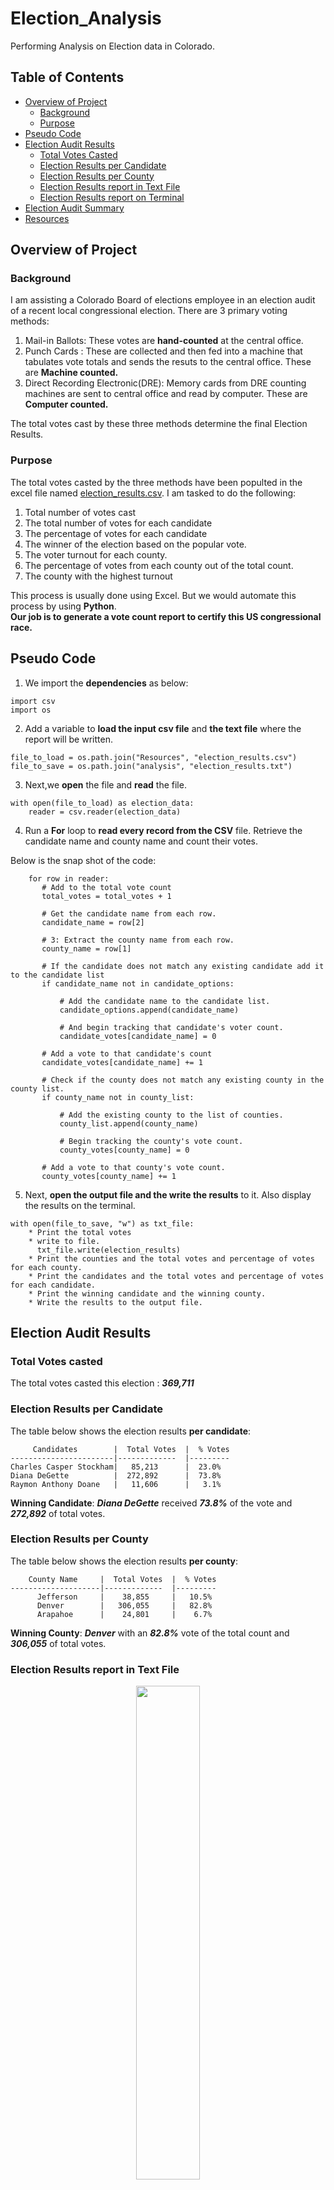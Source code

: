 # Election_Analysis
Performing Analysis on Election data in Colorado. 

## Table of Contents
- [Overview of Project](#OverviewProject)
  * [Background](#Background)
  * [Purpose](#purpose)
- [Pseudo Code](#Pseudocode)
- [Election Audit Results](#results)
    * [Total Votes Casted](#Totalvotes)
    * [Election Results per Candidate](#CandidateResults)
    * [Election Results per County](#CountyResults)
    * [Election Results report in Text File](#textResults)
    * [Election Results report on Terminal](#terminalResults)
- [Election Audit Summary](#Summary)
- [Resources](#resources)


## <a name="OverviewProject"></a>Overview of Project
### <a name="Background"></a>Background
I am assisting a Colorado Board of elections employee in an election audit of a recent local congressional election. There are 3 primary voting methods:
1. Mail-in Ballots: These votes are **hand-counted** at the central office.
2. Punch Cards : These are collected and then fed into a machine that tabulates vote totals and sends the resuts to the central office. These are **Machine counted.**
3. Direct Recording Electronic(DRE): Memory cards from DRE counting machines are sent to central office and read by computer. These are **Computer counted.**

The total votes cast by these three methods determine the final Election Results.


### <a name="Purpose"></a>Purpose

The total votes casted by the three methods have been populted in the excel file named [election_results.csv](election_results.csv).
I am tasked to do the following:
1. Total number of votes cast
2. The total number of votes for each candidate
3. The percentage of votes for each candidate
4. The winner of the election based on the popular vote.
5. The voter turnout for each county.
6. The percentage of votes from each county out of the total count.
7. The county with the highest turnout

 This process is usually done using Excel. But we would automate this process by using **Python**.<br> 
 **Our job is to generate a vote count report to certify this US congressional race.**

## <a name="Pseudocode"></a>Pseudo Code
1. We import the **dependencies** as below:
```
import csv
import os
```
2. Add a variable to **load the input csv file** and **the text file** where the report will be written.
```
file_to_load = os.path.join("Resources", "election_results.csv")
file_to_save = os.path.join("analysis", "election_results.txt")
```
3. Next,we **open** the file and **read** the file.
```
with open(file_to_load) as election_data:
    reader = csv.reader(election_data)
```
4. Run a **For** loop to **read every record from the CSV** file. Retrieve the candidate name and county name and count their votes.

 Below is the snap shot of the code:
 ```
     for row in reader:
        # Add to the total vote count
        total_votes = total_votes + 1

        # Get the candidate name from each row.
        candidate_name = row[2]

        # 3: Extract the county name from each row.
        county_name = row[1]

        # If the candidate does not match any existing candidate add it to the candidate list
        if candidate_name not in candidate_options:

            # Add the candidate name to the candidate list.
            candidate_options.append(candidate_name)

            # And begin tracking that candidate's voter count.
            candidate_votes[candidate_name] = 0

        # Add a vote to that candidate's count
        candidate_votes[candidate_name] += 1

        # Check if the county does not match any existing county in the county list.
        if county_name not in county_list:

            # Add the existing county to the list of counties.
            county_list.append(county_name)

            # Begin tracking the county's vote count.
            county_votes[county_name] = 0

        # Add a vote to that county's vote count.
        county_votes[county_name] += 1
```
5. Next, **open the output file and the write the results** to it. Also display the results on the terminal.
```
with open(file_to_save, "w") as txt_file:
    * Print the total votes
    * write to file.
      txt_file.write(election_results)
    * Print the counties and the total votes and percentage of votes for each county.
    * Print the candidates and the total votes and percentage of votes for each candidate.
    * Print the winning candidate and the winning county.
    * Write the results to the output file.
```      
## <a name="results"></a>Election Audit Results

### <a name="Totalvotes"></a>Total Votes casted

The total votes casted this election : ***369,711*** </n> 

### <a name="CandidateResults"></a>Election Results per Candidate

The table below shows the election results **per candidate**:

         Candidates        |  Total Votes  |  % Votes
    -----------------------|-------------  |---------
    Charles Casper Stockham|   85,213      |  23.0%
    Diana DeGette          |  272,892      |  73.8%
    Raymon Anthony Doane   |   11,606      |   3.1%  

**Winning Candidate**: ***Diana DeGette*** received ***73.8%*** of the vote and ***272,892*** of total votes. 

### <a name="CountyResults"></a>Election Results per County

The table below shows the election results **per county**:

        County Name     |  Total Votes  |  % Votes
    --------------------|-------------  |---------
          Jefferson     |    38,855     |   10.5%
          Denver        |   306,055     |   82.8%
          Arapahoe      |    24,801     |    6.7%  

**Winning County**: ***Denver*** with an ***82.8%*** vote of the total count and ***306,055*** of total votes. 

### <a name="textResults"></a>Election Results report in Text File

<p align="center"> <img src = "election_results.png" width ="45%"> </p> 

### <a name="terminalResults"></a>Election Results report on Terminal

<p align="center"> <img src = "Terminal_results.png" width ="45%"> </p> 

## <a name="Summary"></a>Election Audit Summary
There is a statement to the election commission that explores how this script can be used for any election, with two examples for modifying the script. (4 pt)

There are various advantages of using **Python** over **Excel**. That was the main reason for choosing Python for this project. Few of the advantages are listed below:
* Automation of code 
* Reusability of code
* Faster execution
* Easy to write and read the code

This code can be reused by Election Comission for any election by just changing a few lines of code. Below are the few changes that can be done to further automate the process:
1. We can modify the code to get the winning candidate in each county.
2. A much larger dataset can be used containing the election data not only for Colorado, but for other states as well. This way we can create a report of the winning candidates for all states.
3. The input file being read in the code is a CSV file. We can change the code to read a file in any format such as JSon,xls,txt by importing the proper dependencies.


## <a name="resources"></a> Resources
[1] [Code for Election Analysis](PyPoll_Challenge.py) <br>
[2] [Election Data](Resources/election_results.csv) <br>
[3] [Election Results Printed to Command Line](Terminal_results.png)  <br>
[4] [Election Results Saved to Text File](Analysis/election_results.txt) <br>
[5] Software: 
* Python 3.10.2
* Visual Studio Code 1.64.2
